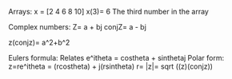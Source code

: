 
Arrays:
x = [2 4 6 8 10]
x(3)= 6
	The third number in the array



Complex numbers: 
Z= a + bj
conjZ= a - bj

z(conjz)= a^2+b^2 

Eulers formula: Relates e^itheta = costheta + sinthetaj
Polar form: z=re^itheta = (rcostheta) + j(rsintheta)
	r= |z|= sqrt ((z)(conjz))


